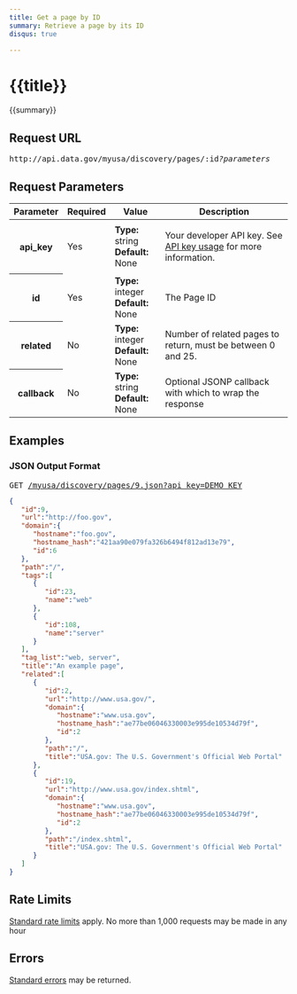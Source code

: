 ```yaml
---
title: Get a page by ID
summary: Retrieve a page by its ID
disqus: true

---
```


# {{title}}
{{summary}}

<ul id="toc"></ul>

## Request URL

<pre>http://api.data.gov/myusa/discovery/pages/:id<em>?parameters</em></pre>

## Request Parameters

<table border="0" cellpadding="0" cellspacing="0" class="doc-parameters">
  <thead>
    <tr>
      <th class="doc-parameters-name" scope="col">Parameter</th>
      <th class="doc-parameters-required" scope="col">Required</th>
      <th class="doc-parameters-value" scope="col">Value</th>
      <th class="doc-parameters-description" scope="col">Description</th>
    </tr>
  </thead>
  <tbody>
    <tr>
      <th class="doc-parameter-name" scope="row">api_key</th>
      <td class="doc-parameter-required">Yes</td>
      <td class="doc-parameter-value">
        <div class="doc-parameter-value-field">
          <strong>Type:</strong> string
        </div>
        <div class="doc-parameter-value-field">
          <strong>Default:</strong> None
        </div>
      </td>
      <td class="doc-parameter-description">
        <p>Your developer API key. See <a href="/doc/api-key">API key usage</a> for more information.</p>
      </td>
    </tr>
    <tr>
      <th class="doc-parameter-name" scope="row">id</th>
      <td class="doc-parameter-required">Yes</td>
      <td class="doc-parameter-value">
        <div class="doc-parameter-value-field">
          <strong>Type:</strong> integer
        </div>
        <div class="doc-parameter-value-field">
          <strong>Default:</strong> None
        </div>
      </td>
      <td class="doc-parameter-description">
        The Page ID
      </td>
    </tr>
    <tr>
      <th class="doc-parameter-name" scope="row">related</th>
      <td class="doc-parameter-required">No</td>
      <td class="doc-parameter-value">
        <div class="doc-parameter-value-field">
          <strong>Type:</strong> integer
        </div>
        <div class="doc-parameter-value-field">
          <strong>Default:</strong> None
        </div>
      </td>
      <td class="doc-parameter-description">
        Number of related pages to return, must be between 0 and 25.
      </td>
    </tr>
    <tr>
      <th class="doc-parameter-name" scope="row">callback</th>
      <td class="doc-parameter-required">No</td>
      <td class="doc-parameter-value">
        <div class="doc-parameter-value-field">
          <strong>Type:</strong> string
        </div>
        <div class="doc-parameter-value-field">
          <strong>Default:</strong> None
        </div>
      </td>
      <td class="doc-parameter-description">
        Optional JSONP callback with which to wrap the response
      </td>
    </tr>
  </tbody>
</table>

## Examples

### JSON Output Format

<pre>GET <a href="/myusa/discovery/pages/9.json?api_key=DEMO_KEY">/myusa/discovery/pages/9.json?api_key=DEMO_KEY</a></pre>

```json
{
   "id":9,
   "url":"http://foo.gov",
   "domain":{
      "hostname":"foo.gov",
      "hostname_hash":"421aa90e079fa326b6494f812ad13e79",
      "id":6
   },
   "path":"/",
   "tags":[
      {
         "id":23,
         "name":"web"
      },
      {
         "id":108,
         "name":"server"
      }
   ],
   "tag_list":"web, server",
   "title":"An example page",
   "related":[
      {
         "id":2,
         "url":"http://www.usa.gov/",
         "domain":{
            "hostname":"www.usa.gov",
            "hostname_hash":"ae77be06046330003e995de10534d79f",
            "id":2
         },
         "path":"/",
         "title":"USA.gov: The U.S. Government's Official Web Portal"
      },
      {
         "id":19,
         "url":"http://www.usa.gov/index.shtml",
         "domain":{
            "hostname":"www.usa.gov",
            "hostname_hash":"ae77be06046330003e995de10534d79f",
            "id":2
         },
         "path":"/index.shtml",
         "title":"USA.gov: The U.S. Government's Official Web Portal"
      }
   ]
}
```

## Rate Limits

[Standard rate limits](/docs/rate-limits) apply. No more than 1,000 requests may be made in any hour

## Errors

[Standard errors](/docs/errors) may be returned.
